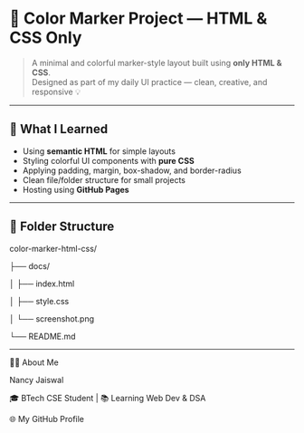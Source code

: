 # 🎨 Color Marker Project — HTML & CSS Only

> A minimal and colorful marker-style layout built using **only HTML & CSS**.  
> Designed as part of my daily UI practice — clean, creative, and responsive 💡

---


## 🧠 What I Learned

- Using **semantic HTML** for simple layouts  
- Styling colorful UI components with **pure CSS**  
- Applying padding, margin, box-shadow, and border-radius  
- Clean file/folder structure for small projects  
- Hosting using **GitHub Pages**

---

## 📁 Folder Structure

color-marker-html-css/

├── docs/

│ ├── index.html

│ ├── style.css

│ └── screenshot.png

└── README.md

---


🙋‍♀️ About Me

Nancy Jaiswal

🎓 BTech CSE Student | 📚 Learning Web Dev & DSA

🌐 My GitHub Profile
